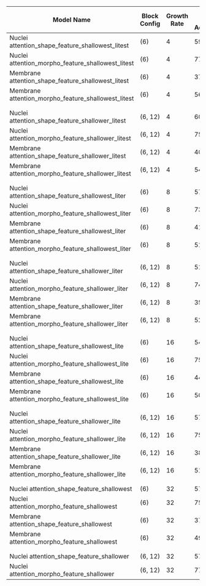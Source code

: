 | Model Name                                | Block Config  | Growth Rate | Blind Test Accuracy | Metrics File Link  [metrics.npz](./metrics_gbr_inception.ipynb)                       |
|-------------------------------------------|---------------|-------------|---------------------|------------------------------------------|
| Nuclei attention_shape_feature_shallowest_litest    | (6)           | 4           |   59.17%            |  
| Nuclei attention_morpho_feature_shallowest_litest   | (6)           | 4           |   77.5%            |  
| Membrane attention_shape_feature_shallowest_litest  | (6)           | 4           |   37.5%            |  
| Membrane attention_morpho_feature_shallowest_litest | (6)           | 4           |   56.67%            |  
|  |           |          |              |  
|  |           |          |              |  
| Nuclei attention_shape_feature_shallower_litest     | (6, 12)       | 4           |  60%             | 
| Nuclei attention_morpho_feature_shallower_litest    | (6, 12)       | 4           |  75%             | 
| Membrane attention_shape_feature_shallower_litest   | (6, 12)       | 4           |  40%              | 
| Membrane attention_morpho_feature_shallower_litest  | (6, 12)       | 4           |  54.17%             | 
|  |           |          |              |  
|  |           |          |              |  
| Nuclei attention_shape_feature_shallowest_liter     | (6)           | 8           |  57.5%             | 
| Nuclei attention_morpho_feature_shallowest_liter    | (6)           | 8           |  73.33%             | 
| Membrane attention_shape_feature_shallowest_liter   | (6)           | 8           |  41.67%              | 
| Membrane attention_morpho_feature_shallowest_liter  | (6)           | 8           |  51.67%             |
|  |           |          |              |  
|  |           |          |              |  
| Nuclei attention_shape_feature_shallower_liter      | (6, 12)       | 8           |   51.67%           | 
| Nuclei attention_morpho_feature_shallower_liter     | (6, 12)       | 8           |   74.17%          |
| Membrane attention_shape_feature_shallower_liter    | (6, 12)       | 8           |   35.83%             | 
| Membrane attention_morpho_feature_shallower_liter   | (6, 12)       | 8           |   52.50%         | 
|  |           |          |              |  
|  |           |          |              |  
| Nuclei attention_shape_feature_shallowest_lite      | (6)           | 16          |  54.17%            | 
| Nuclei attention_morpho_feature_shallowest_lite     | (6)           | 16          |  75%            | 
| Membrane attention_shape_feature_shallowest_lite    | (6)           | 16          |  44.17%           | 
| Membrane attention_morpho_feature_shallowest_lite   | (6)           | 16          |   50%            | 
|  |           |          |              |  
|  |           |          |              |  
| Nuclei attention_shape_feature_shallower_lite       | (6, 12)       | 16          |  57.50%             | 
| Nuclei attention_morpho_feature_shallower_lite      | (6, 12)       | 16          |  75.83%            | 
| Membrane attention_shape_feature_shallower_lite     | (6, 12)       | 16          |  38.33%            |
| Membrane attention_morpho_feature_shallower_lite    | (6, 12)       | 16          |  51.67%            |
|  |           |          |              |  
|  |           |          |              |  
| Nuclei attention_shape_feature_shallowest      | (6)           | 32          |   57.5%            | 
| Nuclei attention_morpho_feature_shallowest     | (6)           | 32          |     75%        | 
| Membrane attention_shape_feature_shallowest    | (6)           | 32          |     37.50%          | 
| Membrane attention_morpho_feature_shallowest   | (6)           | 32          |     49.17%         | 
|  |           |          |              |  
|  |           |          |              |  
| Nuclei attention_shape_feature_shallower            | (6, 12)       | 32          | 57.50%               | 
| Nuclei attention_morpho_feature_shallower           | (6, 12)       | 32          | 77.50%              | 


